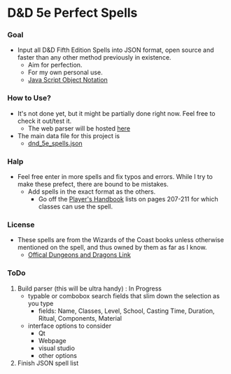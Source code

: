 # D&D 5e Perfect Spells

### Goal 

* Input all D&D Fifth Edition Spells into JSON format, open source and faster than any other method previously in existence.
    * Aim for perfection.
    * For my own personal use.
    * [Java Script Object Notation](https://www.w3schools.com/js/js_json_intro.asp)

### How to Use?

* It's not done yet, but it might be partially done right now. Feel free to check it out/test it.
    * The web parser will be hosted [here](https://bytePro17124.github.io/DnD_5e_Perfect_Spells)
* The main data file for this project is 
    * [dnd_5e_spells.json](parser/spellData/dnd_5e_spells.json)

### Halp

* Feel free enter in more spells and fix typos and errors. While I try to make these prefect, there are bound to be mistakes.
    * Add spells in the exact format as the others.
        * Go off the [Player's Handbook](http://dnd.wizards.com/products/tabletop-games/rpg-products/rpg_playershandbook) lists on pages 207-211 for which classes can use the spell. 

### License

* These spells are from the Wizards of the Coast books unless otherwise mentioned on the spell, and thus owned by them as far as I know.
    * [Offical Dungeons and Dragons Link](http://dnd.wizards.com/)
    
### ToDo

1. Build parser (this will be ultra handy) : In Progress
   * typable or combobox search fields that slim down the selection as you type
        * fields: Name, Classes, Level, School, Casting Time, Duration, Ritual, Components, Material
   * interface options to consider
        * Qt
        * Webpage
        * visual studio
        * other options
2. Finish JSON spell list

        
        

